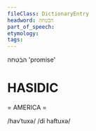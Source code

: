 ```yaml
---
fileClass: DictionaryEntry
headword: הבֿטחה
part_of_speech: 
etymology: 
tags: 
---
```

הבֿטחה
'promise'

HASIDIC
=======
= AMERICA = 

/havˈtuxə/
/di haftuxə/